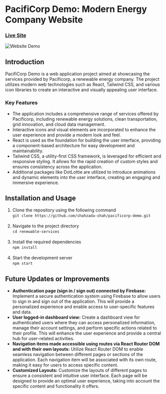 # PacifiCorp Demo: Modern Energy Company Website

### [Live Site](https://shahzada-shah.github.io/pacificorp-demo/)

![Website Demo](https://cdn.discordapp.com/attachments/1112501778085314700/1118427028597780520/90cbbe2693d2ac501c3fa6cfdcb47eb4.gif)


## Introduction
PacifiCorp Demo is a web application project aimed at showcasing the services provided by Pacificorp, a renewable energy company. The project utilizes modern web technologies such as React, Tailwind CSS, and various icon libraries to create an interactive and visually appealing user interface.

### Key Features 
* The application includes a comprehensive range of services offered by Pacificorp, including renewable energy solutions, clean transportation, grid innovation, and cloud data management.
* Interactive icons and visual elements are incorporated to enhance the user experience and provide a modern look and feel.
* React is used as the foundation for building the user interface, providing a component-based architecture for easy development and maintainability.
* Tailwind CSS, a utility-first CSS framework, is leveraged for efficient and responsive styling. It allows for the rapid creation of custom styles and ensures consistency across the application.
* Additional packages like DotLottie are utilized to introduce animations and dynamic elements into the user interface, creating an engaging and immersive experience.


## Installation and Usage

1. Clone the repository using the following command <br>
```git clone https://github.com/shahzada-shah/pacificorp-demo.git``` <br><br>
2. Navigate to the project directory  <br>
```cd renewable-services``` <br><br>
3. Install the required dependencies <br>
```npm install``` <br><br>
4. Start the development server <br>
```npm start``` 

## Future Updates or Improvements
* **Authentication page (sign in / sign out) connected by Firebase:** Implement a secure authentication system using Firebase to allow users to sign in and sign out of the application. This will provide a personalized experience and enable access to user-specific features and data.
* **User logged-in dashboard view:** Create a dashboard view for authenticated users where they can access personalized information, manage their account settings, and perform specific actions related to their profile. This will enhance the user experience and provide a central hub for user-related activities.
* **Navigation items made accessible using routes via React Router DOM and with their own layouts:** Utilize React Router DOM to enable seamless navigation between different pages or sections of the application. Each navigation item will be associated with its own route, making it easy for users to access specific content.
* **Customized Layouts:** Customize the layouts of different pages to ensure a consistent and intuitive user interface. Each page will be designed to provide an optimal user experience, taking into account the specific content and functionality it offers.
